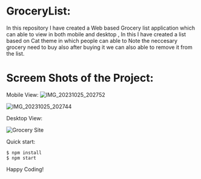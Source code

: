 # GroceryList:

In this repository I have created a Web based Grocery list application which can able to view in both mobile and desktop , In this I have created a list based on Cat theme in which people can able to Note the neccesary grocery need to buy also after buying it we can also able to remove it from the list.

# Screem Shots of the Project:

Mobile View:
![IMG_20231025_202752](https://github.com/HarishKalliyan/Login-Authorization-with-Firebase/assets/90775945/ed650ffe-61ab-47d1-b4da-29aef0e024df)

![IMG_20231025_202744](https://github.com/HarishKalliyan/Login-Authorization-with-Firebase/assets/90775945/f93e1412-83a2-45d6-8d57-954718b9fae6)

Desktop View:

![Grocery Site](https://github.com/HarishKalliyan/Login-Authorization-with-Firebase/assets/90775945/ec053ac0-1a6d-4e80-af81-dd0c79ed98f4)

Quick start:

```
$ npm install
$ npm start
````


Happy Coding!

